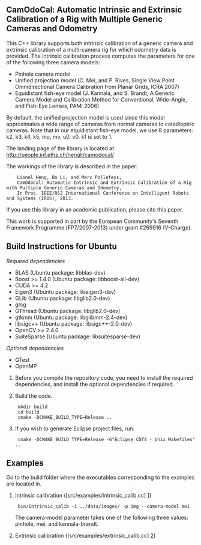 CamOdoCal: Automatic Intrinsic and Extrinsic Calibration of a Rig with Multiple Generic Cameras and Odometry
------------------------------------------------------------------------------------------------------------

This C++ library supports both intrinsic calibration of a generic camera and extrinsic calibration of a multi-camera rig for which odometry data is provided. The intrinsic calibration process computes the parameters for one of the following three camera models:
* Pinhole camera model
* Unified projection model (C. Mei, and P. Rives, Single View Point Omnidirectional Camera Calibration from Planar Grids, ICRA 2007)
* Equidistant fish-eye model (J. Kannala, and S. Brandt, A Generic Camera Model and Calibration Method for Conventional, Wide-Angle, and Fish-Eye Lenses, PAMI 2006)

By default, the unified projection model is used since this model approximates a wide range of cameras from normal cameras to catadioptric cameras. Note that in our equidistant fish-eye model, we use 8 parameters: k2, k3, k4, k5, mu, mv, u0, v0. k1 is set to 1.

The landing page of the library is located at http://people.inf.ethz.ch/hengli/camodocal/

The workings of the library is described in the paper:

        Lionel Heng, Bo Li, and Marc Pollefeys,
        CamOdoCal: Automatic Intrinsic and Extrinsic Calibration of a Rig with Multiple Generic Cameras and Odometry,
        In Proc. IEEE/RSJ International Conference on Intelligent Robots and Systems (IROS), 2013.

If you use this library in an academic publication, please cite this paper.

This work is supported in part by the European Community's Seventh Framework Programme (FP7/2007-2013) under grant #269916 (V-Charge).

Build Instructions for Ubuntu
-----------------------------

*Required dependencies*
* BLAS (Ubuntu package: libblas-dev)
* Boost >= 1.4.0 (Ubuntu package: libboost-all-dev)
* CUDA >= 4.2
* Eigen3 (Ubuntu package: libeigen3-dev)
* GLib (Ubuntu package: libglib2.0-dev)
* glog
* GThread (Ubuntu package: libglib2.0-dev)
* gtkmm (Ubuntu package: libglibmm-2.4-dev)
* libsigc++ (Ubuntu package: libsigc++-2.0-dev)
* OpenCV >= 2.4.0
* SuiteSparse (Ubuntu package: libsuitesparse-dev)

*Optional dependencies*
* GTest
* OpenMP

1. Before you compile the repository code, you need to install the required
   dependencies, and install the optional dependencies if required.

2. Build the code.

        mkdir build
        cd build
        cmake -DCMAKE_BUILD_TYPE=Release ..

3. If you wish to generate Eclipse project files, run:

        cmake -DCMAKE_BUILD_TYPE=Release -G"Eclipse CDT4 - Unix Makefiles" ..

Examples
--------

Go to the build folder where the executables corresponding to the examples are located in.

1. Intrinsic calibration ([src/examples/intrinsic_calib.cc] [1])

        bin/intrinsic_calib -i ../data/images/ -p img --camera-model mei

   The camera-model parameter takes one of the following three values: pinhole, mei, and kannala-brandt.

2. Extrinsic calibration ([src/examples/extrinsic_calib.cc] [2])
   
  [1]: https://github.com/hengli/camodocal/blob/master/src/examples/intrinsic_calib.cc "src/examples/intrinsic_calib.cc"
  [2]: https://github.com/hengli/camodocal/blob/master/src/examples/extrinsic_calib.cc "src/examples/extrinsic_calib.cc"
